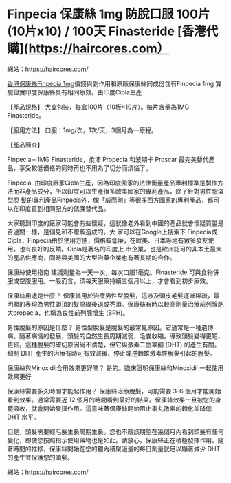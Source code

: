 # Finpecia 保康絲 1mg 防脫口服 100片(10片x10) / 100天 Finasteride [香港代購](https://haircores.com）

網站：https://haircores.com/

[香港保康絲Finpecia 1mg](https://haircores.com/product/finpecia-%e4%bf%9d%e5%ba%b7%e7%b5%b2-1mg-%e9%98%b2%e8%84%ab%e5%8f%a3%e6%9c%8d-100%e7%89%8710%e7%89%87x10-100%e5%a4%a9-finasteride/)價錢與副作用和原廠保康絲同成份含有Finpecia 1mg 實驗證實印度保康絲具有相同療效。由印度Cipla生產

【產品規格】 大盒包裝，每盒100片（10板×10片）。每片含量為1MG Finasteride。

【服用方法】 口服：1mg/次，1次/天，3個月為一療程。

【產品簡介】

Finpecia－1MG Finasteride，柔沛 Propecia 和波期卡 Proscar 最完美替代產品，享受較低價格的同時再也不用為了切分而煩惱了。

Finpecia, 由印度廠家Cipla生產，因為印度國家的法律衡量產品專利標準是製作方法而非產品成分，所以印度可以生產很多歐美國家的專利產品，除了針對男性脂溢型脫 髮的專利產品Finpecia外，像「威而剛」等很多西方國家的專利產品，都可以在印度買到相同配方的低廉替代品。

 

大家聽到印度的廠家可能會有些懷疑，這就像老外看到中國的產品就會懷疑質量是否過關一樣，是偏見和不瞭解造成的。大 家可以在Google上搜索下 Finpecia或Cipla，Finpecia由於使用方便，價格較低廉，在歐美、日本等地有眾多發友使用，也有良好的反饋。Cipla是著名的印度上 市企業，也是歐洲認可的非本土最大的產品供應商，同時與美國的大型治藥企業也有著長期的合作。

 

保康絲使用指南
建議劑量為一天一次，每次口服1毫克。Finasteride 可與食物併服或空腹服用。一般而言，須每天服藥持續三個月以上，才會看到初步療效。

保康絲用途是什麼？
保康絲用於治療男性型脫髮，這涉及頭皮毛髮逐漸稀疏，最明顯的表現為男性頭頂的髮際線後退或禿頂。保康絲有時以較高劑量治療前列腺肥大propecia，也稱為良性前列腺增生 (BPH)。

男性脫髮的原因是什麼？
男性型脫髮是脫髮的最常見原因。它通常是一種遺傳病。隨著病情的發展，頭髮的自然生長周期減弱，毛囊收縮，導致頭髮變得更短、更細。這種脫髮的確切原因尚不清楚，但它與激素二氫睾酮 (DHT) 的產生有關。抑制 DHT 產生的治療有時可有效減緩、停止或逆轉雄激素性脫髮引起的脫髮。

保康絲與Minoxidil合用效果更好嗎？
是的。臨床證明保康絲和Minoxidil 一起使用效果更好

保康絲需要多久時間才能起作用？
保康絲治療脫髮，可能需要 3-6 個月才能開始看到效果。通常需要近 12 個月的時間看到最好的結果。保康絲效果一旦被您的身體吸收，就會開始發揮作用。這意味著保康絲開始阻止睾丸激素的轉化並降低 DHT 水平。

但是，頭髮需要經毛髮生長周期生長。您也不應該期望在幾個月內看到頭髮有任何變化，即使您按照指示使用藥物也是如此。請放心，保康絲正在積極發揮作用。隨著時間的推移，保康絲開始在您的體內積聚適量的每日劑量就足以顯著減少 DHT 的產生並保護您的頭髮。

網站：https://haircores.com/
